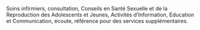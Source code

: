 Soins infirmiers, consultation, Conseils en Santé Sexuelle et de la Reproduction des Adolescents et Jeunes, Activités d’Information, Education et Communication, écoute, référence pour des services supplémentaires.